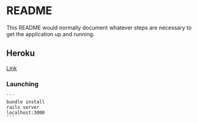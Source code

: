 # README

This README would normally document whatever steps are necessary to get the
application up and running.

## Heroku
[Link](https://gentle-sierra-34272.herokuapp.com/)

### Launching
    ```
    bundle install
    rails server
    localhost:3000
    ```



    


